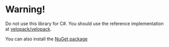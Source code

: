 # Warning!
Do not use this library for C#. You should use the reference implementation at [velopack/velopack](https://github.com/velopack/velopack). 

You can also install the [NuGet package](https://nuget.org/packages/velopack)